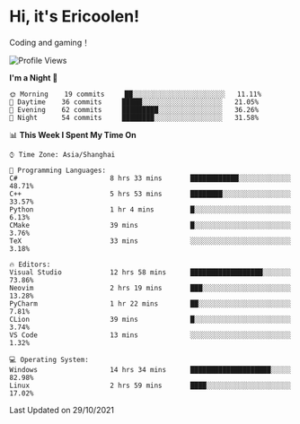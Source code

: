 # Hi, it's Ericoolen!
Coding and gaming！

<!--START_SECTION:waka-->
![Profile Views](http://img.shields.io/badge/Profile%20Views-5-blue)

**I'm a Night 🦉** 

```text
🌞 Morning    19 commits     ██░░░░░░░░░░░░░░░░░░░░░░░   11.11% 
🌆 Daytime    36 commits     █████░░░░░░░░░░░░░░░░░░░░   21.05% 
🌃 Evening    62 commits     █████████░░░░░░░░░░░░░░░░   36.26% 
🌙 Night      54 commits     ████████░░░░░░░░░░░░░░░░░   31.58%

```


📊 **This Week I Spent My Time On** 

```text
⌚︎ Time Zone: Asia/Shanghai

💬 Programming Languages: 
C#                       8 hrs 33 mins       ████████████░░░░░░░░░░░░░   48.71% 
C++                      5 hrs 53 mins       ████████░░░░░░░░░░░░░░░░░   33.57% 
Python                   1 hr 4 mins         █░░░░░░░░░░░░░░░░░░░░░░░░   6.13% 
CMake                    39 mins             █░░░░░░░░░░░░░░░░░░░░░░░░   3.76% 
TeX                      33 mins             ░░░░░░░░░░░░░░░░░░░░░░░░░   3.18%

🔥 Editors: 
Visual Studio            12 hrs 58 mins      ██████████████████░░░░░░░   73.86% 
Neovim                   2 hrs 19 mins       ███░░░░░░░░░░░░░░░░░░░░░░   13.28% 
PyCharm                  1 hr 22 mins        ██░░░░░░░░░░░░░░░░░░░░░░░   7.81% 
CLion                    39 mins             █░░░░░░░░░░░░░░░░░░░░░░░░   3.74% 
VS Code                  13 mins             ░░░░░░░░░░░░░░░░░░░░░░░░░   1.32%

💻 Operating System: 
Windows                  14 hrs 34 mins      ████████████████████░░░░░   82.98% 
Linux                    2 hrs 59 mins       ████░░░░░░░░░░░░░░░░░░░░░   17.02%

```


 Last Updated on 29/10/2021
<!--END_SECTION:waka-->

